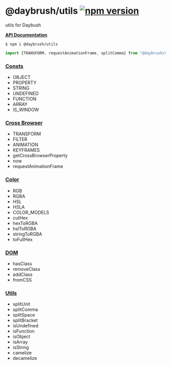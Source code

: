 # @daybrush/utils  [![npm version](https://badge.fury.io/js/%40daybrush%2Futils.svg)](https://badge.fury.io/js/%40daybrush%2Futils)

utils for Daybush

[**API Documentation**](https://daybrush.com/utils/release/latest/doc/index.html)

```
$ npm i @daybrush/utils
```

```js
import {TRANSFORM, requestAnimationFrame, splitComma} from "@daybrush/utils";
```

### [Consts](http://daybrush.com/utils/release/latest/doc/Consts.html)
* OBJECT
* PROPERTY
* STRING
* UNDEFINED
* FUNCTION
* ARRAY
* IS_WINDOW

### [Cross Browser](http://daybrush.com/utils/release/latest/doc/CrossBrowser.html)
* TRANSFORM
* FILTER
* ANIMATION
* KEYFRAMES
* getCrossBrowserProperty
* now
* requestAnimationFrame

### [Color](http://daybrush.com/utils/release/latest/doc/Color.html)
* RGB
* RGBA
* HSL
* HSLA
* COLOR_MODELS
* cutHex
* hexToRGBA
* hslToRGBA
* stringToRGBA
* toFullHex

### [DOM](http://daybrush.com/utils/release/latest/doc/DOM.html)
* hasClass
* removeClass
* addClass
* fromCSS

### [Utils](http://daybrush.com/utils/release/latest/doc/Utils.html)
* splitUnit
* splitComma
* splitSpace
* splitBracket
* isUndefined
* isFunction
* isObject
* isArray
* isString
* camelize
* decamelize

